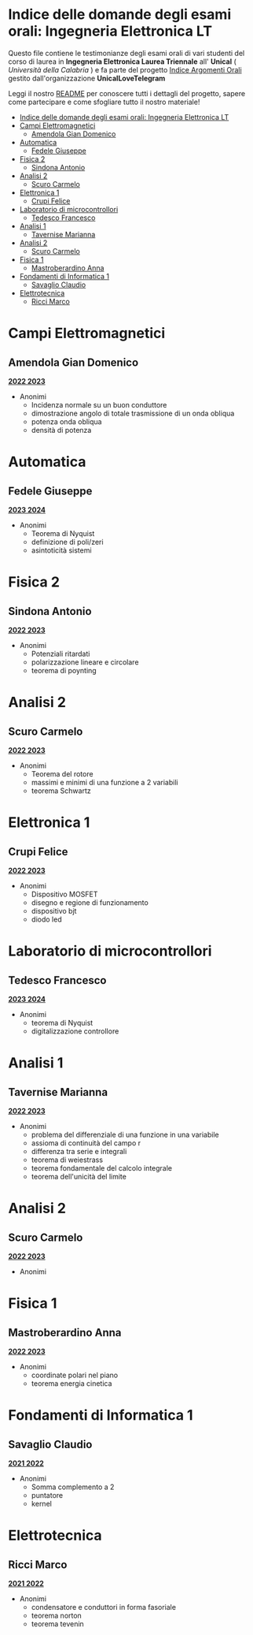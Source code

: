 # Indice delle domande degli esami orali: Ingegneria Elettronica LT 

Questo file contiene le testimonianze degli esami orali di vari studenti del corso di laurea in **Ingegneria Elettronica Laurea Triennale** all' **Unical** ( *Università della Calabria* ) e fa parte del progetto [Indice Argomenti Orali](https://github.com/UnicalLoveTelegram/IndiceArgomentiOrale) gestito dall'organizzazione **UnicalLoveTelegram**

Leggi il nostro [README](https://github.com/UnicalLoveTelegram/IndiceArgomentiOrale/blob/main/README.md) per conoscere tutti i dettagli del progetto, sapere come partecipare e come sfogliare tutto il nostro materiale!

- [Indice delle domande degli esami orali: Ingegneria Elettronica LT](#indice-delle-domande-degli-esami-orali-ingegneria-elettronica-lt)
- [Campi Elettromagnetici](#campi-elettromagnetici)
  - [Amendola Gian Domenico](#amendola-gian-domenico)
- [Automatica](#automatica)
  - [Fedele Giuseppe](#fedele-giuseppe)
- [Fisica 2](#fisica-2)
  - [Sindona Antonio](#sindona-antonio)
- [Analisi 2](#analisi-2)
  - [Scuro Carmelo](#scuro-carmelo)
- [Elettronica 1](#elettronica-1)
  - [Crupi Felice](#crupi-felice)
- [Laboratorio di microcontrollori](#laboratorio-di-microcontrollori)
  - [Tedesco Francesco](#tedesco-francesco)
- [Analisi 1](#analisi-1)
  - [Tavernise Marianna](#tavernise-marianna)
- [Analisi 2](#analisi-2-1)
  - [Scuro Carmelo](#scuro-carmelo-1)
- [Fisica 1](#fisica-1)
  - [Mastroberardino Anna](#mastroberardino-anna)
- [Fondamenti di Informatica 1](#fondamenti-di-informatica-1)
  - [Savaglio Claudio](#savaglio-claudio)
- [Elettrotecnica](#elettrotecnica)
  - [Ricci Marco](#ricci-marco)



# Campi Elettromagnetici
## Amendola Gian Domenico

**<u>2022 2023</u>**

- Anonimi
  - Incidenza normale su un buon conduttore
  - dimostrazione angolo di totale trasmissione di un onda obliqua
  - potenza onda obliqua
  - densità di potenza

# Automatica
## Fedele Giuseppe

**<u>2023 2024</u>**

- Anonimi
  - Teorema di Nyquist
  - definizione di poli/zeri
  - asintoticità sistemi

# Fisica 2
## Sindona Antonio

**<u>2022 2023</u>**

- Anonimi
  - Potenziali ritardati
  - polarizzazione lineare e circolare
  - teorema di poynting

# Analisi 2
## Scuro Carmelo

**<u>2022 2023</u>**

- Anonimi
  - Teorema del rotore
  - massimi e minimi di una funzione a 2 variabili
  - teorema Schwartz

# Elettronica 1
## Crupi Felice

**<u>2022 2023</u>**

- Anonimi
  - Dispositivo MOSFET
  - disegno e regione di funzionamento
  - dispositivo bjt
  - diodo led

# Laboratorio di microcontrollori
## Tedesco Francesco

**<u>2023 2024</u>**

- Anonimi
  - teorema di Nyquist
  - digitalizzazione controllore

# Analisi 1
## Tavernise Marianna

**<u>2022 2023</u>**

- Anonimi
  - problema del differenziale di una funzione in una variabile
  - assioma di continuità del campo r
  - differenza tra serie e integrali
  - teorema di weiestrass
  - teorema fondamentale del calcolo integrale
  - teorema dell'unicità del limite

# Analisi 2
## Scuro Carmelo

**<u>2022 2023</u>**

- Anonimi

# Fisica 1
## Mastroberardino Anna

**<u>2022 2023</u>**

- Anonimi
  - coordinate polari nel piano
  - teorema energia cinetica

# Fondamenti di Informatica 1
## Savaglio Claudio

**<u>2021 2022</u>**

- Anonimi
  - Somma complemento a 2
  - puntatore
  - kernel

# Elettrotecnica
## Ricci Marco

**<u>2021 2022</u>**

- Anonimi
  - condensatore e conduttori in forma fasoriale
  - teorema norton
  - teorema tevenin
